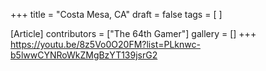 +++
title = "Costa Mesa, CA"
draft = false
tags = [ ]

[Article]
contributors = ["The 64th Gamer"]
gallery = []
+++
https://youtu.be/8z5Vo0O20FM?list=PLknwc-b5lwwCYNRoWkZMgBzYT139jsrG2